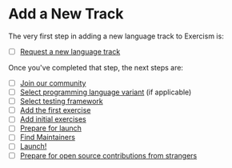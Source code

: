 # Add a New Track

The very first step in adding a new language track to Exercism is:

- [ ] [Request a new language track](/docs/building/tracks/new/request-new)

Once you've completed that step, the next steps are:

- [ ] [Join our community](/docs/building/tracks/new/join-community)
- [ ] [Select programming language variant](/docs/building/tracks/new/select-programming-language-variant) (if applicable)
- [ ] [Select testing framework](/docs/building/tracks/new/select-testing-framework)
- [ ] [Add the first exercise](/docs/building/tracks/new/add-first-exercise)
- [ ] [Add initial exercises](/docs/building/tracks/new/add-initial-exercises)
- [ ] [Prepare for launch](/docs/building/tracks/new/prepare-for-launch)
- [ ] [Find Maintainers](/docs/building/tracks/new/find-maintainers)
- [ ] [Launch!](/docs/building/tracks/new/launch)
- [ ] [Prepare for open source contributions from strangers](/docs/building/tracks/new/prepare-for-contributions)
